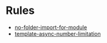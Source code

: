 # Rules

- [no-folder-import-for-module](./rules/no-folder-import-for-module.md)
- [template-async-number-limitation](./rules/template-async-number-limitation.md)
